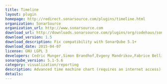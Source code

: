 ```yaml
---
title: Timeline
layout: plugin
homepage: http://redirect.sonarsource.com/plugins/timeline.html
organization: SonarSource
organization_url: http://www.sonarsource.com
download_url: http://downloads.sonarsource.com/plugins/org/codehaus/sonar-plugins/sonar-timeline-plugin/1.5/sonar-timeline-plugin-1.5.jar
download_version: 1.5
download_description: Fix compatibility with SonarQube 5.1+
download_date: 2015-04-07
license: GNU LGPL 3
developers: Cedric Munger,Simon Brandhof,Evgeny Mandrikov,Fabrice Bellingard,Jean-Baptiste Lièvremont
sonarqube_version: 5.1-5.6
category: visualization/reporting
description: Advanced time machine chart (requires an internet access).
details: 
---
```

